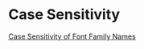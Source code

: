 # Case Sensitivity  

[Case Sensitivity of Font Family Names](https://www.w3.org/TR/css-fonts-3/#font-family-casing)  

